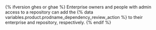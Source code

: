 {% ifversion ghes or ghae %}
Enterprise owners and people with admin access to a repository can add the {% data variables.product.prodname_dependency_review_action %} to their enterprise and repository, respectively.
{% endif %}